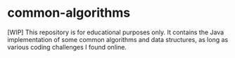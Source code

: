 common-algorithms
=================
[WIP]
This repository is for educational purposes only. It contains
the Java implementation of some common algorithms and data
structures, as long as various coding challenges I found online.